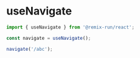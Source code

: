 # useNavigate

```jsx
import { useNavigate } from '@remix-run/react';

const navigate = useNavigate();

navigate('/abc');
```
